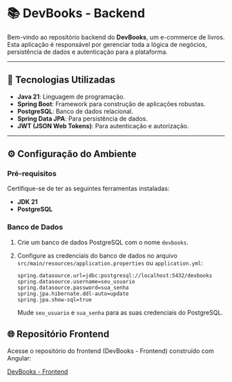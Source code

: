# 📚 DevBooks - Backend

Bem-vindo ao repositório backend do **DevBooks**, um e-commerce de livros. Esta aplicação é responsável por gerenciar toda a lógica de negócios, persistência de dados e autenticação para a plataforma.

---

## 🚀 Tecnologias Utilizadas

* **Java 21**: Linguagem de programação.
* **Spring Boot**: Framework para construção de aplicações robustas.
* **PostgreSQL**: Banco de dados relacional.
* **Spring Data JPA**: Para persistência de dados.
* **JWT (JSON Web Tokens)**: Para autenticação e autorização.

---

## ⚙️ Configuração do Ambiente

### Pré-requisitos

Certifique-se de ter as seguintes ferramentas instaladas:

* **JDK 21**
* **PostgreSQL**

### Banco de Dados

1.  Crie um banco de dados PostgreSQL com o nome `devbooks`.
2.  Configure as credenciais do banco de dados no arquivo `src/main/resources/application.properties` ou `application.yml`:

    ```properties
    spring.datasource.url=jdbc:postgresql://localhost:5432/devbooks
    spring.datasource.username=seu_usuario
    spring.datasource.password=sua_senha
    spring.jpa.hibernate.ddl-auto=update
    spring.jpa.show-sql=true
    ```

    Mude `seu_usuario` e `sua_senha` para as suas credenciais do PostgreSQL.

## 🌐 Repositório Frontend

Acesse o repositório do frontend (DevBooks - Frontend) construído com Angular:

[DevBooks - Frontend](https://github.com/BrunoFujisaki/devbooks-front-end)
